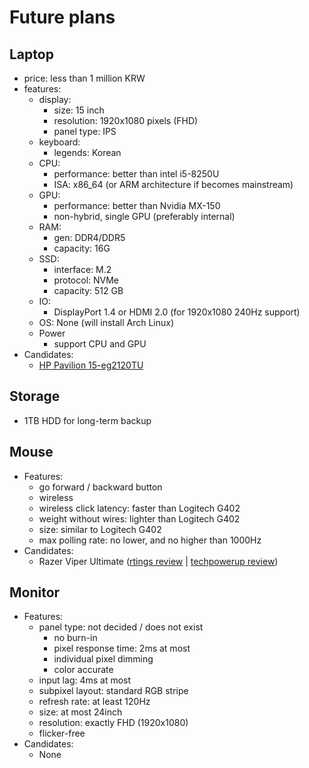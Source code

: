# Future plans

## Laptop

- price: less than 1 million KRW
- features:
  - display:
    - size: 15 inch
    - resolution: 1920x1080 pixels (FHD)
    - panel type: IPS
  - keyboard:
    - legends: Korean
  - CPU:
    - performance: better than intel i5-8250U
    - ISA: x86_64 (or ARM architecture if becomes mainstream)
  - GPU:
    - performance: better than Nvidia MX-150
    - non-hybrid, single GPU (preferably internal)
  - RAM:
    - gen: DDR4/DDR5
    - capacity: 16G
  - SSD:
    - interface: M.2
    - protocol: NVMe
    - capacity: 512 GB
  - IO:
    - DisplayPort 1.4 or HDMI 2.0 (for 1920x1080 240Hz support)
  - OS: None (will install Arch Linux)
  - Power
    - support CPU and GPU
- Candidates:
  - [HP Pavilion 15-eg2120TU](https://prod.danawa.com/info/?pcode=17427434)

## Storage

- 1TB HDD for long-term backup

## Mouse

- Features:
  - go forward / backward button
  - wireless
  - wireless click latency: faster than Logitech G402
  - weight without wires: lighter than Logitech G402
  - size: similar to Logitech G402
  - max polling rate: no lower, and no higher than 1000Hz
- Candidates:
  - Razer Viper Ultimate ([rtings review](https://www.rtings.com/mouse/reviews/razer/viper-ultimate) | [techpowerup review](https://www.techpowerup.com/review/razer-viper-ultimate/))

## Monitor

- Features:
  - panel type: not decided / does not exist
    - no burn-in
    - pixel response time: 2ms at most
    - individual pixel dimming
    - color accurate
  - input lag: 4ms at most
  - subpixel layout: standard RGB stripe
  - refresh rate: at least 120Hz
  - size: at most 24inch
  - resolution: exactly FHD (1920x1080)
  - flicker-free
- Candidates:
  - None
